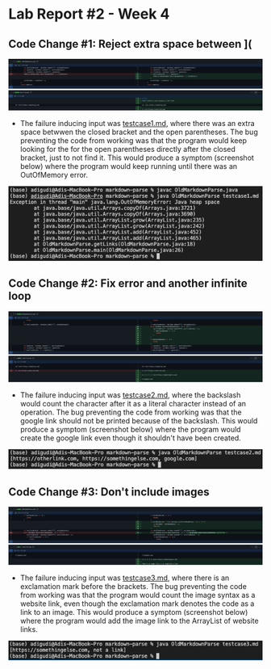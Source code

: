 # Lab Report #2 - Week 4

## Code Change #1: Reject extra space between ](
![Image](/images/Code-Error-1.png)
![Image](/images/Test-1.png)

* The failure inducing input was [testcase1.md](https://github.com/adigudi/markdown-parse/blob/main/testcase1.md), where there was an extra space betwwen the closed bracket and the open parentheses. The bug preventing the code from working was that the program would keep looking for the for the open parentheses directly after the closed bracket, just to not find it. This would produce a symptom (screenshot below) where the program would keep running until there was an OutOfMemory error.
 
![Image](/images/testcase1-symptom.png)

## Code Change #2: Fix error and another infinite loop
![Image](/images/Code-Error-2.png)
![Image](/images/Test-2.png)

* The failure inducing input was [testcase2.md](https://github.com/adigudi/markdown-parse/blob/main/testcase2.md), where the backslash would count the character after it as a literal character instead of an operation. The bug preventing the code from working was that the google link should not be printed because of the backslash. This would produce a symptom (screenshot below) where the program would create the google link even though it shouldn't have been created.

![Image](/images/testcase2-symptom.png)

## Code Change #3: Don't include images
![Image](/images/Code-Error-3.png)
![Image](/images/Test-3.png)

* The failure inducing input was [testcase3.md](https://github.com/adigudi/markdown-parse/blob/main/testcase3.md), where there is an exclamation mark before the brackets. The bug preventing the code from working was that the program would count the image syntax as a website link, even though the exclamation mark denotes the code as a link to an image. This would produce a symptom (screenshot below) where the program would add the image link to the ArrayList of website links.

![Image](/images/testcase3-symptom.png)

